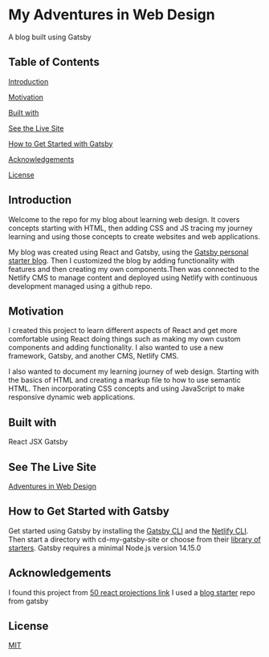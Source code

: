 # My Adventures in Web Design 
A blog built using Gatsby


## Table of Contents

[Introduction](#Introduction)

[Motivation](#Motivation)

[Built with](#Built-with)

[See the Live Site](#See-The-Live-Site)

[How to Get Started with Gatsby](#How-to-Get-Started-with-Gatsby)

[Acknowledgements](#Acknowledgements)

[License](#License)

## Introduction
Welcome to the repo for my blog about learning web design. It covers concepts starting with HTML, then adding CSS and JS tracing my journey learning and using those concepts to create websites and web applications. 

My blog was created using React and Gatsby, using the [Gatsby personal starter blog](https://github.com/thomaswangio/gatsby-personal-starter-blog). Then I customized the blog by adding functionality with features and then creating my own components.Then was connected to the Netlify CMS to manage content and deployed using Netlify with continuous development managed using a github repo.


## Motivation

I created this project to learn different aspects of React and get more comfortable using React doing things such as making my own custom components and adding functionality. I also wanted to use a new framework, Gatsby, and another CMS, Netlify CMS.

I also wanted to document my learning journey of web design. Starting with the basics of HTML and creating a markup file to how to use semantic HTML. Then incorporating CSS concepts and using JavaScript to make responsive dynamic web applications.  

## Built with

React
JSX
Gatsby

## See The Live Site

[Adventures in Web Design](https://design-web-blog.netlify.app/
)

## How to Get Started with Gatsby

Get started using Gatsby by installing the [Gatsby CLI](https://www.gatsbyjs.com/docs/reference/gatsby-cli/) and the [Netlify CLI](https://github.com/netlify/cli). Then start a directory with cd-my-gatsby-site or choose from their [library of starters](https://www.gatsbyjs.com/starters/). 
Gatsby requires a minimal Node.js version 14.15.0

## Acknowledgements
I found this project from [50 react projections link](https://github.com/colbyfayock/50-projects-for-react-and-the-static-web)
I used a [blog starter](https://github.com/decaporg/gatsby-starter-decap-cms) repo from gatsby


## License

[MIT](https://choosealicense.com/licenses/mit/)
